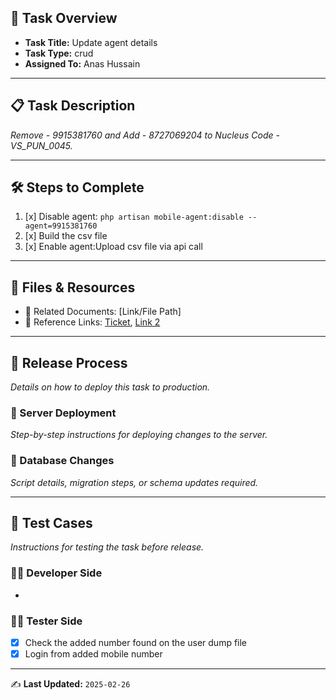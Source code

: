 ## 📌 Task Overview
- **Task Title:** Update agent details
- **Task Type:** crud
- **Assigned To:** Anas Hussain

---

## 📋 Task Description
_Remove - 9915381760 and Add - 8727069204 to Nucleus Code - VS_PUN_0045._

---

## 🛠 Steps to Complete
1. [x] Disable agent: `php artisan mobile-agent:disable --agent=9915381760`
2. [x] Build the csv file
3. [x] Enable agent:Upload csv file via api call

---

## 📂 Files & Resources
- 📄 Related Documents: [Link/File Path]  
- 🔗 Reference Links: [Ticket](https://waybeo.atlassian.net/browse/EB-11763), [Link 2](#)  

---

## 🚀 Release Process
_Details on how to deploy this task to production._

### 🔹 Server Deployment
_Step-by-step instructions for deploying changes to the server._  

### 🔹 Database Changes
_Script details, migration steps, or schema updates required._

---

## 🧪 Test Cases
_Instructions for testing the task before release._

### 👨‍💻 Developer Side
- 

### 🧑‍🔬 Tester Side
- [x] Check the added number found on the user dump file
- [x] Login from added mobile number

---

✍️ **Last Updated:** `2025-02-26`
